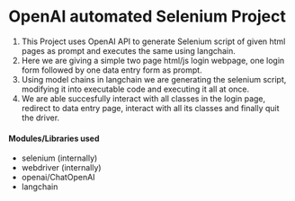 # OpenAI automated Selenium Project

1. This Project uses OpenAI API to generate Selenium script of given html pages as prompt and executes the same using langchain.
2. Here we are giving a simple two page html/js login webpage, one login form followed by one data entry form as prompt.
3. Using model chains in langchain we are generating the selenium script, modifying it into executable code and executing it all at once.
4. We are able succesfully interact with all classes in the login page, redirect to data entry page, interact with all its classes and finally quit the driver.


#### Modules/Libraries used
- selenium (internally)
- webdriver (internally)
- openai/ChatOpenAI
- langchain

